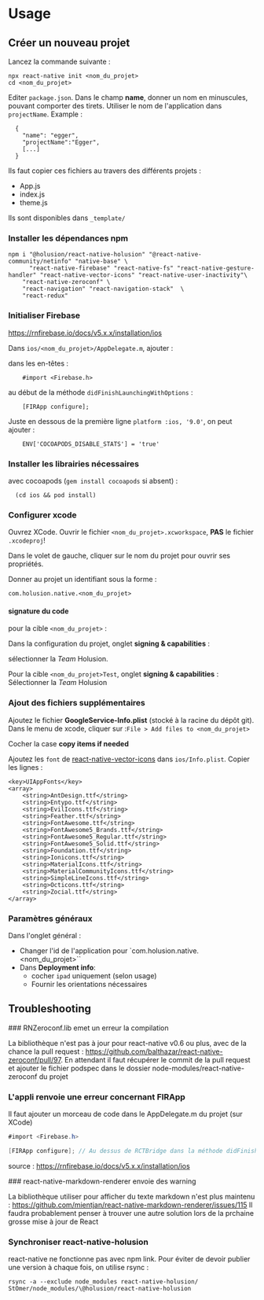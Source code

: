 # Usage

## Créer un nouveau projet

Lancez la commande suivante :

```
npx react-native init <nom_du_projet>
cd <nom_du_projet>
```

Editer `package.json`. Dans le champ **name**, donner un nom en minuscules, pouvant comporter des tirets. Utiliser le nom de l'application dans `projectName`. Example : 

```
  {
    "name": "egger",
    "projectName":"Egger",
    [...]
  }
```

Ils faut copier ces fichiers au travers des différents projets :

- App.js
- index.js
- theme.js

Ils sont disponibles dans `_template/`


### Installer les dépendances npm

```
npm i "@holusion/react-native-holusion" "@react-native-community/netinfo" "native-base" \
      "react-native-firebase" "react-native-fs" "react-native-gesture-handler" "react-native-vector-icons" "react-native-user-inactivity"\
    "react-native-zeroconf" \
    "react-navigation" "react-navigation-stack"  \
    "react-redux"
```


### Initialiser Firebase

https://rnfirebase.io/docs/v5.x.x/installation/ios

Dans `ios/<nom_du_projet>/AppDelegate.m`, ajouter :

dans les en-têtes :

```
    #import <Firebase.h>
```

au début de la méthode `didFinishLaunchingWithOptions` :

```
    [FIRApp configure];
```


Juste en dessous de la première ligne `platform :ios, '9.0'`, on peut ajouter : 

```
    ENV['COCOAPODS_DISABLE_STATS'] = 'true'
```

### Installer les librairies nécessaires

avec cocoapods (`gem install cocoapods` si absent) :

```
  (cd ios && pod install)
```

### Configurer xcode

Ouvrez XCode. Ouvrir le fichier `<nom_du_projet>.xcworkspace`, **PAS** le fichier `.xcodeproj`!

Dans le volet de gauche, cliquer sur le nom du projet pour ouvrir ses propriétés.

Donner au projet un identifiant sous la forme :

```
com.holusion.native.<nom_du_projet>
```

#### signature du code

pour la cible `<nom_du_projet>` :

Dans la configuration du projet, onglet **signing & capabilities** :

sélectionner la *Team* Holusion. 


Pour la cible `<nom_du_projet>Test`, onglet **signing & capabilities** : Sélectionner la *Team* Holusion

### Ajout des fichiers supplémentaires

Ajoutez le fichier **GoogleService-Info.plist** (stocké à la racine du dépôt git). Dans le menu de xcode, cliquer sur :`File > Add files to <nom_du_projet>`

Cocher la case **copy items if needed**


Ajoutez les `font` de [react-native-vector-icons](https://github.com/oblador/react-native-vector-icons) dans `ios/Info.plist`. Copier les lignes : 
```
<key>UIAppFonts</key>
<array>
    <string>AntDesign.ttf</string>
    <string>Entypo.ttf</string>
    <string>EvilIcons.ttf</string>
    <string>Feather.ttf</string>
    <string>FontAwesome.ttf</string>
    <string>FontAwesome5_Brands.ttf</string>
    <string>FontAwesome5_Regular.ttf</string>
    <string>FontAwesome5_Solid.ttf</string>
    <string>Foundation.ttf</string>
    <string>Ionicons.ttf</string>
    <string>MaterialIcons.ttf</string>
    <string>MaterialCommunityIcons.ttf</string>
    <string>SimpleLineIcons.ttf</string>
    <string>Octicons.ttf</string>
    <string>Zocial.ttf</string>
</array>
```

### Paramètres généraux

Dans l'onglet général :

- Changer l'id de l'application pour `com.holusion.native.<nom_du_projet>``
- Dans **Deployment info**:
    - cocher `ipad` uniquement (selon usage)
    - Fournir les orientations nécessaires



## Troubleshooting

### RNZeroconf.lib emet un erreur  la compilation

La bibliothèque n'est pas à jour pour react-native v0.6 ou plus, avec de la chance la pull request : https://github.com/balthazar/react-native-zeroconf/pull/97. En attendant il
faut récupérer le commit de la pull request et ajouter le fichier podspec dans le dossier node-modules/react-native-zeroconf du projet

### L'appli renvoie une erreur concernant FIRApp

Il faut ajouter un morceau de code dans le AppDelegate.m du projet (sur XCode)

```c#
#import <Firebase.h>

[FIRApp configure]; // Au dessus de RCTBridge dans la méthode didFinishLaunchingWithOptions
```

source : https://rnfirebase.io/docs/v5.x.x/installation/ios

### react-native-markdown-renderer envoie des warning

La bibliothèque utiliser pour afficher du texte markdown n'est plus maintenu : https://github.com/mientjan/react-native-markdown-renderer/issues/115
Il faudra probablement penser à trouver une autre solution lors de la prchaine grosse mise à jour de React

### Synchroniser react-native-holusion

react-native ne fonctionne pas avec npm link. Pour éviter de devoir publier une version à chaque fois, on utilise rsync :

    rsync -a --exclude node_modules react-native-holusion/ StOmer/node_modules/\@holusion/react-native-holusion